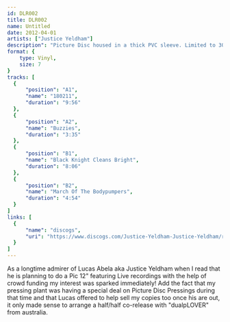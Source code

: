 ```yaml
---
id: DLR002
title: DLR002
name: Untitled
date: 2012-04-01
artists: ["Justice Yeldham"]
description": "Picture Disc housed in a thick PVC sleeve. Limited to 300 copies."
format: {
    type: Vinyl,
    size: 7
}
tracks: [
  {
      "position": "A1",
      "name": "180211",
      "duration": "9:56"
  },
  {
      "position": "A2",
      "name": "Buzzies",
      "duration": "3:35"
  },
  {
      "position": "B1",
      "name": "Black Knight Cleans Bright",
      "duration": "8:06"
  },
  {
      "position": "B2",
      "name": "March Of The Bodypumpers",
      "duration": "4:54"
  }
]
links: [
  {
      "name": "discogs",
      "uri": "https://www.discogs.com/Justice-Yeldham-Justice-Yeldham/release/3505367"
  }
]
---
```

As a longtime admirer of Lucas Abela aka Justice Yeldham when I read that he is planning to do a Pic 12" featuring Live recordings with the help of crowd funding my interest was sparked immediately! Add the fact that my pressing plant was having a special deal on Picture Disc Pressings during that time and that Lucas offered to help sell my copies too once his are out, it only made sense to arrange a half/half co-release with "dualpLOVER" from australia.
